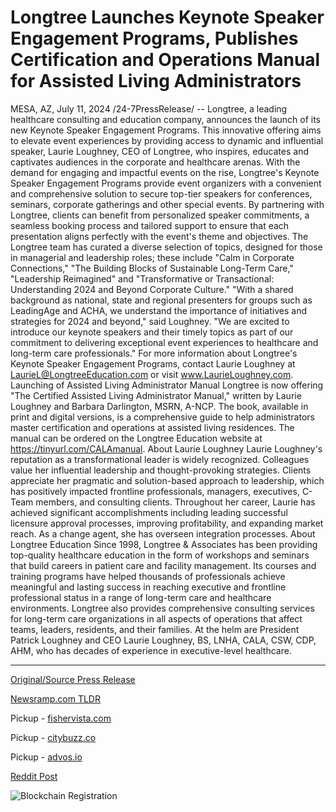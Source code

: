 # Longtree Launches Keynote Speaker Engagement Programs, Publishes Certification and Operations Manual for Assisted Living Administrators

MESA, AZ, July 11, 2024 /24-7PressRelease/ -- Longtree, a leading healthcare consulting and education company, announces the launch of its new Keynote Speaker Engagement Programs. This innovative offering aims to elevate event experiences by providing access to dynamic and influential speaker, Laurie Loughney, CEO of Longtree, who inspires, educates and captivates audiences in the corporate and healthcare arenas.  With the demand for engaging and impactful events on the rise, Longtree's Keynote Speaker Engagement Programs provide event organizers with a convenient and comprehensive solution to secure top-tier speakers for conferences, seminars, corporate gatherings and other special events. By partnering with Longtree, clients can benefit from personalized speaker commitments, a seamless booking process and tailored support to ensure that each presentation aligns perfectly with the event's theme and objectives.   The Longtree team has curated a diverse selection of topics, designed for those in managerial and leadership roles; these include "Calm in Corporate Connections," "The Building Blocks of Sustainable Long-Term Care," "Leadership Reimagined" and "Transformative or Transactional: Understanding 2024 and Beyond Corporate Culture."  "With a shared background as national, state and regional presenters for groups such as LeadingAge and ACHA, we understand the importance of initiatives and strategies for 2024 and beyond," said Loughney. "We are excited to introduce our keynote speakers and their timely topics as part of our commitment to delivering exceptional event experiences to healthcare and long-term care professionals."   For more information about Longtree's Keynote Speaker Engagement Programs, contact Laurie Loughney at LaurieL@LongtreeEducation.com or visit www.LaurieLoughney.com.  Launching of Assisted Living Administrator Manual Longtree is now offering "The Certified Assisted Living Administrator Manual," written by Laurie Loughney and Barbara Darlington, MSRN, A-NCP. The book, available in print and digital versions, is a comprehensive guide to help administrators master certification and operations at assisted living residences. The manual can be ordered on the Longtree Education website at https://tinyurl.com/CALAmanual.   About Laurie Loughney Laurie Loughney's reputation as a transformational leader is widely recognized. Colleagues value her influential leadership and thought-provoking strategies. Clients appreciate her pragmatic and solution-based approach to leadership, which has positively impacted frontline professionals, managers, executives, C-Team members, and consulting clients. Throughout her career, Laurie has achieved significant accomplishments including leading successful licensure approval processes, improving profitability, and expanding market reach. As a change agent, she has overseen integration processes.  About Longtree Education  Since 1998, Longtree & Associates has been providing top-quality healthcare education in the form of workshops and seminars that build careers in patient care and facility management. Its courses and training programs have helped thousands of professionals achieve meaningful and lasting success in reaching executive and frontline professional status in a range of long-term care and healthcare environments. Longtree also provides comprehensive consulting services for long-term care organizations in all aspects of operations that affect teams, leaders, residents, and their families. At the helm are President Patrick Loughney and CEO Laurie Loughney, BS, LNHA, CALA, CSW, CDP, AHM, who has decades of experience in executive-level healthcare. 

---

[Original/Source Press Release](https://www.24-7pressrelease.com/press-release/512451/longtree-launches-keynote-speaker-engagement-programs-publishes-certification-and-operations-manual-for-assisted-living-administrators)
                    

[Newsramp.com TLDR](https://newsramp.com/curated-news/longtree-launches-keynote-speaker-engagement-programs-and-assisted-living-administrator-manual/ea94c797558d067ed0ff7958e800aa1a) 


Pickup - [fishervista.com](https://fishervista.com/en/longtree-launches-keynote-speaker-programs-and-publishes-assisted-living-administrator-manual/20244862)

Pickup - [citybuzz.co](https://citybuzz.co/longtree-launches-keynote-speaker-programs-and-publishes-assisted-living-administrator-manual)

Pickup - [advos.io](https://advos.io/en/longtree-introduces-keynote-speaker-programs-and-certification-manual-for-assisted-living-administrators/20244862)
 



[Reddit Post](https://www.reddit.com/r/BookNews/comments/1e0ivjf/longtree_launches_keynote_speaker_engagement/) 



![Blockchain Registration](https://cdn.newsramp.app/24-7PressRelease/qrcode/247/11/wolfB22G.webp)